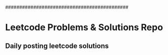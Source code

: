 ############################################

# Leetcode Problems & Solutions Repo

## Daily posting leetcode solutions
